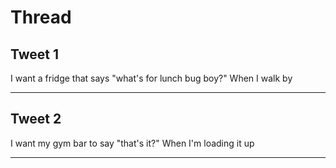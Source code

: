 # Thread

## Tweet 1

I want a fridge that says "what's for lunch bug boy?" When I walk by

---

## Tweet 2

I want my gym bar to say "that's it?" When I'm loading it up

---

